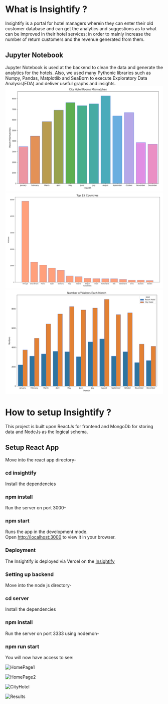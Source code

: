 # What is Insightify ? 

Insightify is a portal for hotel managers wherein they can enter their old customer database and can get the analytics and suggestions as to what can be improved in their hotel services; in order to mainly increase the number of return customers and the revenue generated from them.

## Jupyter Notebook
Jupyter Notebook is used at the backend to clean the data and generate the analytics for the hotels. Also, we used many Pythonic libraries such as Numpy, Pandas, Matplotlib and SeaBorn to execute Exploratory Data Analysis(EDA) and deliver useful graphs and insights.
![Room Mismatch](https://github.com/dakshgupta2002/Impeccable-Data/blob/master/insightify/src/assets/graphs/city_hotel_room_mismatches.png?raw=true)
![Top Countries](https://github.com/dakshgupta2002/Impeccable-Data/blob/master/insightify/src/assets/graphs/Top_15_Countries.png?raw=true)
![Number of Visitors Each Month](https://github.com/dakshgupta2002/Impeccable-Data/blob/master/insightify/src/assets/graphs/Number_of_visitors_each_month.png?raw=true)




# How to setup Insightify ?

This project is built upon ReactJs for frontend and MongoDb for storing data and NodeJs as the logical schema.

## Setup React App

Move into the react app directory-
### cd insightify  
Install the dependencies
### npm install  
Run the server on port 3000-  
### npm start  
Runs the app in the development mode.\
Open [http://localhost:3000](http://localhost:3000) to view it in your browser.


### Deployment
The Insightify is deployed via Vercel on the [Insightify](https://insightify-dakshgupta2002.vercel.app/)

### Setting up backend 
Move into the node js directory-
### cd server  
Install the dependencies
### npm install  
Run the server on port 3333 using nodemon-  
### npm run start  

You will now have access to see: 

![HomePage1](https://user-images.githubusercontent.com/78641951/161373098-a56a3a6c-b0c7-4e34-b176-bb6fbc97382d.PNG)

![HomePage2](https://user-images.githubusercontent.com/78641951/161373100-d4774870-e8a9-4744-8fee-87244252595e.PNG)

![CityHotel](https://user-images.githubusercontent.com/78641951/161374272-2746434d-9f25-455c-898a-847c2f7212c8.PNG)

![Results](https://user-images.githubusercontent.com/78641951/161374268-36ce7ced-fbad-4ee6-bf3b-7c72b2d38340.PNG)

